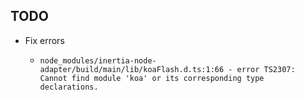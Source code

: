 ## TODO

- Fix errors
  - ```
    node_modules/inertia-node-adapter/build/main/lib/koaFlash.d.ts:1:66 - error TS2307: Cannot find module 'koa' or its corresponding type declarations.
    ```